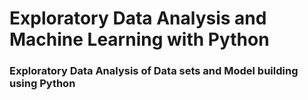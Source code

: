 # Exploratory Data Analysis and Machine Learning with Python
### Exploratory Data Analysis of Data sets and Model building using Python 
